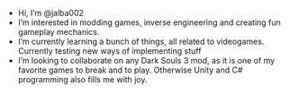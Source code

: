 - Hi, I’m @jalba002
- I’m interested in modding games, inverse engineering and creating fun gameplay mechanics.
- I’m currently learning a bunch of things, all related to videogames. Currently testing new ways of implementing stuff
- I’m looking to collaborate on any Dark Souls 3 mod, as it is one of my favorite games to break and to play. Otherwise Unity and C# programming also fills
me with joy.

<!---
jalba002/jalba002 is a ✨ special ✨ repository because its `README.md` (this file) appears on your GitHub profile.
You can click the Preview link to take a look at your changes.
--->
